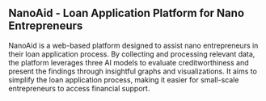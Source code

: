 ## NanoAid - Loan Application Platform for Nano Entrepreneurs

NanoAid is a web-based platform designed to assist nano entrepreneurs in their loan application process. By collecting and processing relevant data, the platform leverages three AI models to evaluate creditworthiness and present the findings through insightful graphs and visualizations. It aims to simplify the loan application process, making it easier for small-scale entrepreneurs to access financial support.

